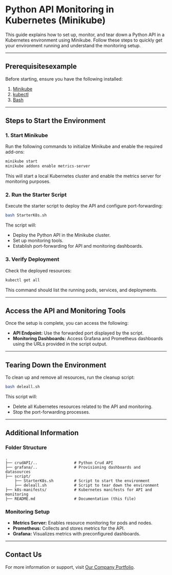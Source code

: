 # Python API Monitoring in Kubernetes (Minikube)

This guide explains how to set up, monitor, and tear down a Python API in a Kubernetes environment using Minikube. Follow these steps to quickly get your environment running and understand the monitoring setup.

---

## Prerequisitesexample

Before starting, ensure you have the following installed:

1. [Minikube](https://minikube.sigs.k8s.io/docs/start/)
2. [kubectl](https://kubernetes.io/docs/tasks/tools/install-kubectl/)
3. [Bash](https://www.gnu.org/software/bash/)

---

## Steps to Start the Environment

### 1. Start Minikube

Run the following commands to initialize Minikube and enable the required add-ons:

```bash
minikube start
minikube addons enable metrics-server
```

This will start a local Kubernetes cluster and enable the metrics server for monitoring purposes.

### 2. Run the Starter Script

Execute the starter script to deploy the API and configure port-forwarding:

```bash
bash StarterK8s.sh
```

The script will:
- Deploy the Python API in the Minikube cluster.
- Set up monitoring tools.
- Establish port-forwarding for API and monitoring dashboards.

### 3. Verify Deployment

Check the deployed resources:

```bash
kubectl get all
```

This command should list the running pods, services, and deployments.

---

## Access the API and Monitoring Tools

Once the setup is complete, you can access the following:

- **API Endpoint:** Use the forwarded port displayed by the script.
- **Monitoring Dashboards:** Access Grafana and Prometheus dashboards using the URLs provided in the script output.

---

## Tearing Down the Environment

To clean up and remove all resources, run the cleanup script:

```bash
bash deleall.sh
```

This script will:
- Delete all Kubernetes resources related to the API and monitoring.
- Stop the port-forwarding processes.

---

## Additional Information

### Folder Structure

```
.
├── crudAPI/..                # Python Crud API 
├── grafana/..                # Provisioning dashboards and datasources
├── script/
    ├── StarterK8s.sh         # Script to start the environment
    ├── deleall.sh            # Script to tear down the environment
├── k8s-manifests/            # Kubernetes manifests for API and monitoring
├── README.md                 # Documentation (this file)
```

### Monitoring Setup

- **Metrics Server:** Enables resource monitoring for pods and nodes.
- **Prometheus:** Collects and stores metrics for the API.
- **Grafana:** Visualizes metrics with preconfigured dashboards.

---

## Contact Us

For more information or support, visit [Our Company Portfolio](https://oppervision.com/portifolio).
